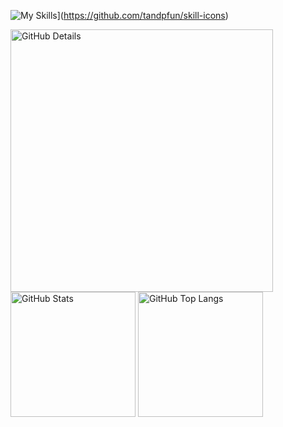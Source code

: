 ![My Skills](https://skillicons.dev/icons?i=java,spring,gradle,maven,apachekafka,kotlin,mysql,postgres,mongodb,mysql,aws,azure,jenkins,gitlab,github,githubactions,grafana,postman,git&theme=dark)](https://github.com/tandpfun/skill-icons)

<div>
    <img alt="GitHub Details" width="420px" src="http://github-profile-summary-cards.vercel.app/api/cards/profile-details?username=caiolucass&theme=github_dark"/>
    <img alt="GitHub Stats" width="200px" src="http://github-profile-summary-cards.vercel.app/api/cards/stats?username=caiolucass&theme=github_dark"/>
    <img alt="GitHub Top Langs" width="200px" src="http://github-profile-summary-cards.vercel.app/api/cards/repos-per-language?username=caiolucass&theme=github_dark"/>
</div> 

